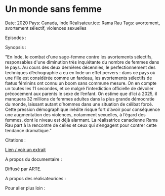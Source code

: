 # Un monde sans femme

Date: 2020
Pays: Canada, Inde
Réalisateur.ice: Rama Rau
Tags: avortement, avortement sélectif, violences sexuelles

Episodes : 

Synopsis :

"En Inde, le combat d'une sage-femme contre les avortements sélectifs, responsables d'une diminution très inquiétante du nombre de femmes dans le pays. Au cours des deux dernières décennies, le perfectionnement des techniques d’échographie a eu en Inde un effet pervers : dans ce pays où une fille est considérée comme un fardeau, les avortements sélectifs de fœtus féminins ont connu un boom sans commune mesure. On en compte un toutes les 11 secondes, et ce malgré l’interdiction officielle de dévoiler précocement aux parents le sexe de l’enfant. On estime que d’ici à 2025, il manquera 32 millions de femmes adultes dans la plus grande démocratie du monde, laissant autant d’hommes dans une situation de célibat forcé. Cette pression démographique inédite risque fort d’avoir pour conséquence une augmentation des violences, notamment sexuelles, à l’égard des femmes, dont le niveau est déjà alarmant. La réalisatrice canadienne Rama Rau part à la rencontre de celles et ceux qui s’engagent pour contrer cette tendance dramatique."

Citations : 

[Lien / voir un extrait](https://www.youtube.com/watch?v=r3TftNQHe7M) 

A propos du documentaire : 

Diffusé par ARTE. 

A propos des réalisateurices : 

Pour aller plus loin :